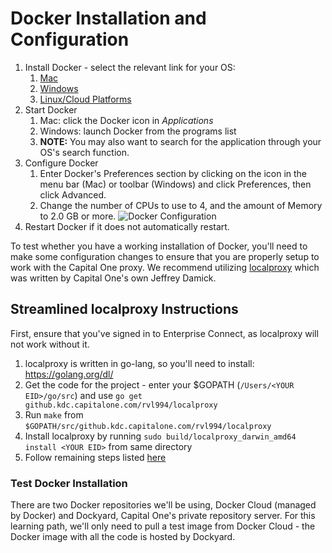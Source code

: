 # Docker Installation and Configuration

1.  Install Docker - select the relevant link for your OS:
    1. [Mac](https://www.docker.com/docker-mac)
    1. [Windows](https://www.docker.com/docker-windows)
    1. [Linux/Cloud Platforms](https://www.docker.com/get-docker)
1.  Start Docker
    1. Mac: click the Docker icon in _Applications_
    1. Windows: launch Docker from the programs list
    1. **NOTE:** You may also want to search for the application through your OS's search function.
1.  Configure Docker
    1. Enter Docker's Preferences section by clicking on the icon in the menu bar (Mac) or toolbar (Windows) and click Preferences, then click Advanced.
    1. Change the number of CPUs to use to 4, and the amount of Memory to 2.0 GB or more.
  ![Docker Configuration](https://github.kdc.capitalone.com/TechCollege/streaming-data-capstone/blob/master/images/docker-config.png)
1.  Restart Docker if it does not automatically restart.

To test whether you have a working installation of Docker, you'll need to make some configuration changes to ensure that you are properly setup to work with the Capital One proxy.  We recommend utilizing [localproxy](https://github.kdc.capitalone.com/rvl994/localproxy) which was written by Capital One's own Jeffrey Damick.  

## Streamlined localproxy Instructions

First, ensure that you've signed in to Enterprise Connect, as localproxy will not work without it.
1. localproxy is written in go-lang, so you'll need to install: https://golang.org/dl/
1. Get the code for the project - enter your $GOPATH (``/Users/<YOUR EID>/go/src``) and use ```go get github.kdc.capitalone.com/rvl994/localproxy```
1. Run `make` from `$GOPATH/src/github.kdc.capitalone.com/rvl994/localproxy`
1. Install localproxy by running `sudo build/localproxy_darwin_amd64 install <YOUR EID>` from same directory
1. Follow remaining steps listed [here](https://github.kdc.capitalone.com/rvl994/localproxy/blob/master/README.md#mac)



### Test Docker Installation

There are two Docker repositories we'll be using, Docker Cloud (managed by Docker) and Dockyard, Capital One's private repository server.  For this learning path, we'll only need to pull a test image from Docker Cloud - the Docker image with all the code is hosted by Dockyard.

